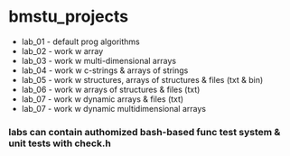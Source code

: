 # bmstu_projects

* lab_01 - default prog algorithms
* lab_02 - work w array
* lab_03 - work w multi-dimensional arrays
* lab_04 - work w c-strings & arrays of strings
* lab_05 - work w structures, arrays of structures & files (txt & bin)
* lab_06 - work w arrays of structures & files (txt)
* lab_07 - work w dynamic arrays & files (txt)
* lab_07 - work w dynamic multidimensional arrays

### labs can contain authomized bash-based func test system & unit tests with check.h
